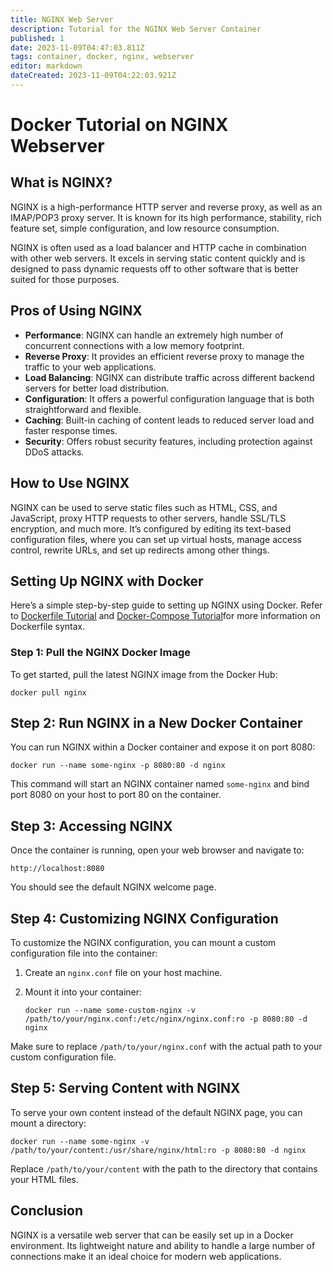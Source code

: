 ```yaml
---
title: NGINX Web Server
description: Tutorial for the NGINX Web Server Container
published: 1
date: 2023-11-09T04:47:03.811Z
tags: container, docker, nginx, webserver
editor: markdown
dateCreated: 2023-11-09T04:22:03.921Z
---
```


# Docker Tutorial on NGINX Webserver

## What is NGINX?

NGINX is a high-performance HTTP server and reverse proxy, as well as an IMAP/POP3 proxy server. It is known for its high performance, stability, rich feature set, simple configuration, and low resource consumption.

NGINX is often used as a load balancer and HTTP cache in combination with other web servers. It excels in serving static content quickly and is designed to pass dynamic requests off to other software that is better suited for those purposes.

## Pros of Using NGINX

- **Performance**: NGINX can handle an extremely high number of concurrent connections with a low memory footprint.
- **Reverse Proxy**: It provides an efficient reverse proxy to manage the traffic to your web applications.
- **Load Balancing**: NGINX can distribute traffic across different backend servers for better load distribution.
- **Configuration**: It offers a powerful configuration language that is both straightforward and flexible.
- **Caching**: Built-in caching of content leads to reduced server load and faster response times.
- **Security**: Offers robust security features, including protection against DDoS attacks.

## How to Use NGINX

NGINX can be used to serve static files such as HTML, CSS, and JavaScript, proxy HTTP requests to other servers, handle SSL/TLS encryption, and much more. It’s configured by editing its text-based configuration files, where you can set up virtual hosts, manage access control, rewrite URLs, and set up redirects among other things.

## Setting Up NGINX with Docker

Here’s a simple step-by-step guide to setting up NGINX using Docker.
Refer to [Dockerfile Tutorial](/tutorials/docker/dockerfile) and [Docker-Compose Tutorial](/tutorials/docker/dockercompose)for more information on Dockerfile syntax.

### Step 1: Pull the NGINX Docker Image

To get started, pull the latest NGINX image from the Docker Hub:

	docker pull nginx


## Step 2: Run NGINX in a New Docker Container
You can run NGINX within a Docker container and expose it on port 8080:

	docker run --name some-nginx -p 8080:80 -d nginx

This command will start an NGINX container named `some-nginx` and bind port 8080 on your host to port 80 on the container.

## Step 3: Accessing NGINX
Once the container is running, open your web browser and navigate to:

	http://localhost:8080

You should see the default NGINX welcome page.

## Step 4: Customizing NGINX Configuration
To customize the NGINX configuration, you can mount a custom configuration file into the container:

1. Create an `nginx.conf` file on your host machine.
2. Mount it into your container:

	   docker run --name some-custom-nginx -v /path/to/your/nginx.conf:/etc/nginx/nginx.conf:ro -p 8080:80 -d nginx

Make sure to replace `/path/to/your/nginx.conf` with the actual path to your custom configuration file.

## Step 5: Serving Content with NGINX
To serve your own content instead of the default NGINX page, you can mount a directory:

	docker run --name some-nginx -v /path/to/your/content:/usr/share/nginx/html:ro -p 8080:80 -d nginx

Replace `/path/to/your/content` with the path to the directory that contains your HTML files.

## Conclusion
NGINX is a versatile web server that can be easily set up in a Docker environment. Its lightweight nature and ability to handle a large number of connections make it an ideal choice for modern web applications.

